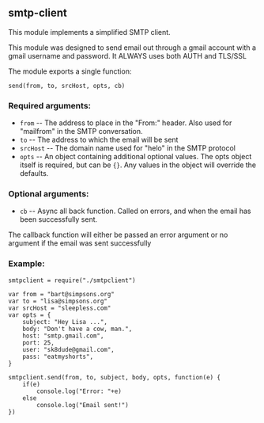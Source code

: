 ## smtp-client

This module implements a simplified SMTP client.

This module was designed to send email out through a gmail account with
a gmail username and password.
It ALWAYS uses both AUTH and TLS/SSL 

The module exports a single function:

	send(from, to, srcHost, opts, cb)

### Required arguments:

* `from` -- The address to place in the "From:" header.  Also used for "mailfrom" in the SMTP conversation.
* `to` -- The address to which the email will be sent
* `srcHost` -- The domain name used for "helo" in the SMTP protocol
* `opts` -- An object containing additional optional values.  The opts object itself is required, but can be `{}`.  Any values in the object will override the defaults.

### Optional arguments:

* `cb` -- Async all back function.  Called on errors, and when the email has been successfully sent.

The callback function will either be passed an error argument or no argument if the email was
sent successfully

### Example: 

	smtpclient = require("./smtpclient")

	var from = "bart@simpsons.org"
	var to = "lisa@simpsons.org"
	var srcHost = "sleepless.com"
	var opts = {
		subject: "Hey Lisa ...",
		body: "Don't have a cow, man.",
		host: "smtp.gmail.com",
		port: 25,
		user: "sk8dude@gmail.com",
		pass: "eatmyshorts",
	}

	smtpclient.send(from, to, subject, body, opts, function(e) {
		if(e) 
			console.log("Error: "+e)
		else
			console.log("Email sent!")
	})


